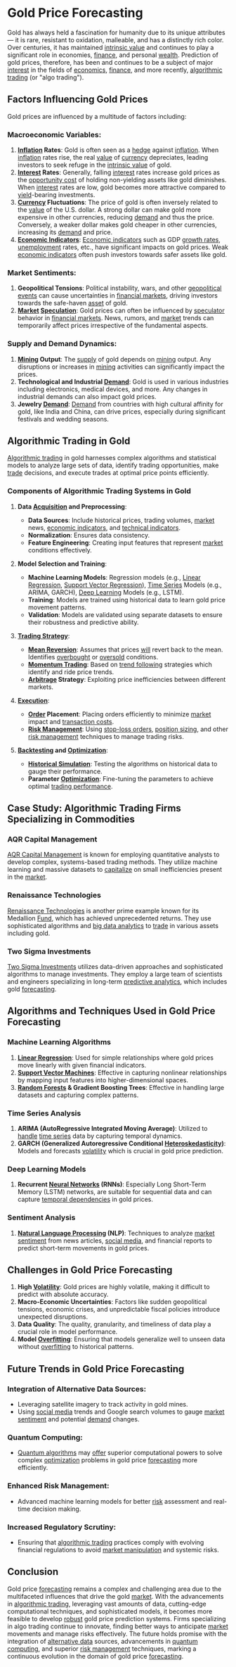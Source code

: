 # Gold Price Forecasting

Gold has always held a fascination for humanity due to its unique attributes — it is rare, resistant to oxidation, malleable, and has a distinctly rich color. Over centuries, it has maintained [intrinsic value](../i/intrinsic_value.md) and continues to play a significant role in economies, [finance](../f/finance.md), and personal [wealth](../w/wealth.md). Prediction of gold prices, therefore, has been and continues to be a subject of major [interest](../i/interest.md) in the fields of [economics](../e/economics.md), [finance](../f/finance.md), and more recently, [algorithmic trading](../a/algorithmic_trading.md) (or "algo trading").

## Factors Influencing Gold Prices

Gold prices are influenced by a multitude of factors including:

### Macroeconomic Variables:
1. **[Inflation](../i/inflation.md) Rates**: Gold is often seen as a [hedge](../h/hedge.md) against [inflation](../i/inflation.md). When [inflation](../i/inflation.md) rates rise, the real [value](../v/value.md) of [currency](../c/currency.md) depreciates, leading investors to seek refuge in the [intrinsic value](../i/intrinsic_value.md) of gold.
2. **[Interest](../i/interest.md) Rates**: Generally, falling [interest](../i/interest.md) rates increase gold prices as the [opportunity cost](../o/opportunity_cost.md) of holding non-yielding assets like gold diminishes. When [interest](../i/interest.md) rates are low, gold becomes more attractive compared to [yield](../y/yield.md)-bearing investments.
3. **[Currency](../c/currency.md) Fluctuations**: The price of gold is often inversely related to the [value](../v/value.md) of the U.S. dollar. A strong dollar can make gold more expensive in other currencies, reducing [demand](../d/demand.md) and thus the price. Conversely, a weaker dollar makes gold cheaper in other currencies, increasing its [demand](../d/demand.md) and price.
4. **[Economic Indicators](../e/economic_indicators.md)**: [Economic indicators](../e/economic_indicators.md) such as GDP [growth rates](../g/growth_rates_in_trading.md), [unemployment](../u/unemployment.md) rates, etc., have significant impacts on gold prices. Weak [economic indicators](../e/economic_indicators.md) often push investors towards safer assets like gold.

### Market Sentiments:
1. **Geopolitical Tensions**: Political instability, wars, and other [geopolitical events](../g/geopolitical_events.md) can cause uncertainties in [financial markets](../f/financial_market.md), driving investors towards the safe-haven [asset](../a/asset.md) of gold.
2. **[Market](../m/market.md) [Speculation](../s/speculation.md)**: Gold prices can often be influenced by [speculator](../s/speculator.md) behavior in [financial markets](../f/financial_market.md). News, rumors, and [market](../m/market.md) trends can temporarily affect prices irrespective of the fundamental aspects.

### Supply and Demand Dynamics:
1. **[Mining](../m/mining.md) Output**: The [supply](../s/supply.md) of gold depends on [mining](../m/mining.md) output. Any disruptions or increases in [mining](../m/mining.md) activities can significantly impact the prices.
2. **Technological and Industrial [Demand](../d/demand.md)**: Gold is used in various industries including electronics, medical devices, and more. Any changes in industrial demands can also impact gold prices.
3. **Jewelry [Demand](../d/demand.md)**: [Demand](../d/demand.md) from countries with high cultural affinity for gold, like India and China, can drive prices, especially during significant festivals and wedding seasons.

## Algorithmic Trading in Gold

[Algorithmic trading](../a/algorithmic_trading.md) in gold harnesses complex algorithms and statistical models to analyze large sets of data, identify trading opportunities, make [trade](../t/trade.md) decisions, and execute trades at optimal price points efficiently.

### Components of Algorithmic Trading Systems in Gold

1. **Data [Acquisition](../a/acquisition.md) and Preprocessing**:
   - **Data Sources**: Include historical prices, trading volumes, [market](../m/market.md) news, [economic indicators](../e/economic_indicators.md), and [technical indicators](../t/technical_indicators.md).
   - **Normalization**: Ensures data consistency.
   - **Feature Engineering**: Creating input features that represent [market](../m/market.md) conditions effectively.

2. **Model Selection and Training**:
   - **Machine Learning Models**: Regression models (e.g., [Linear Regression](../l/linear_regression.md), [Support Vector Regression](../s/support_vector_regression.md)), [Time Series](../t/time_series.md) Models (e.g., ARIMA, GARCH), [Deep Learning](../d/deep_learning.md) Models (e.g., LSTM).
   - **Training**: Models are trained using historical data to learn gold price movement patterns.
   - **Validation**: Models are validated using separate datasets to ensure their robustness and predictive ability.

3. **[Trading Strategy](../t/trading_strategy.md)**:
   - **[Mean Reversion](../m/mean_reversion.md)**: Assumes that prices [will](../w/will.md) revert back to the mean. Identifies [overbought](../o/overbought.md) or [oversold](../o/oversold.md) conditions.
   - **[Momentum Trading](../m/momentum_trading.md)**: Based on [trend following](../t/trend_following.md) strategies which identify and ride price trends.
   - **[Arbitrage](../a/arbitrage.md) Strategy**: Exploiting price inefficiencies between different markets.

4. **[Execution](../e/execution.md)**:
   - **[Order](../o/order.md) Placement**: Placing orders efficiently to minimize [market](../m/market.md) impact and [transaction costs](../t/transaction_costs.md).
   - **[Risk Management](../r/risk_management.md)**: Using [stop-loss orders](../s/stop-loss_orders.md), [position sizing](../p/position_sizing.md), and other [risk management](../r/risk_management.md) techniques to manage trading risks.

5. **[Backtesting](../b/backtesting.md) and [Optimization](../o/optimization.md)**:
   - **[Historical Simulation](../h/historical_simulation.md)**: Testing the algorithms on historical data to gauge their performance.
   - **Parameter [Optimization](../o/optimization.md)**: Fine-tuning the parameters to achieve optimal [trading performance](../t/trading_performance.md).

## Case Study: Algorithmic Trading Firms Specializing in Commodities

### AQR Capital Management

[AQR Capital Management](https://www.aqr.com) is known for employing quantitative analysts to develop complex, systems-based trading methods. They utilize machine learning and massive datasets to [capitalize](../c/capitalize.md) on small inefficiencies present in the [market](../m/market.md).

### Renaissance Technologies

[Renaissance Technologies](https://www.rentec.com) is another prime example known for its Medallion [Fund](../f/fund.md), which has achieved unprecedented returns. They use sophisticated algorithms and [big data analytics](../b/big_data_analytics_in_trading.md) to [trade](../t/trade.md) in various assets including gold.

### Two Sigma Investments

[Two Sigma Investments](https://www.twosigma.com) utilizes data-driven approaches and sophisticated algorithms to manage investments. They employ a large team of scientists and engineers specializing in long-term [predictive analytics](../p/predictive_analytics.md), which includes gold [forecasting](../f/forecasting.md).

## Algorithms and Techniques Used in Gold Price Forecasting

### Machine Learning Algorithms
1. **[Linear Regression](../l/linear_regression.md)**: Used for simple relationships where gold prices move linearly with given financial indicators.
2. **[Support Vector Machines](../s/support_vector_machines_in_trading.md)**: Effective in capturing nonlinear relationships by mapping input features into higher-dimensional spaces.
3. **[Random Forests](../r/random_forests_in_trading.md) & Gradient Boosting Trees**: Effective in handling large datasets and capturing complex patterns.

### Time Series Analysis
1. **ARIMA (AutoRegressive Integrated Moving Average)**: Utilized to [handle](../h/handle.md) [time series](../t/time_series.md) data by capturing temporal dynamics.
2. **GARCH (Generalized Autoregressive Conditional [Heteroskedasticity](../h/heteroskedasticity.md))**: Models and forecasts [volatility](../v/volatility.md) which is crucial in gold price prediction.

### Deep Learning Models
1. **Recurrent [Neural Networks](../n/neural_networks_in_trading.md) (RNNs)**: Especially Long Short-Term Memory (LSTM) networks, are suitable for sequential data and can capture [temporal dependencies](../t/temporal_dependencies_in_trading.md) in gold prices.

### Sentiment Analysis
1. **[Natural Language Processing](../n/natural_language_processing_(nlp)_in_trading.md) (NLP)**: Techniques to analyze [market sentiment](../m/market_sentiment.md) from news articles, [social media](../s/social_media.md), and financial reports to predict short-term movements in gold prices.

## Challenges in Gold Price Forecasting

1. **High [Volatility](../v/volatility.md)**: Gold prices are highly volatile, making it difficult to predict with absolute accuracy.
2. **Macro-Economic Uncertainties**: Factors like sudden geopolitical tensions, economic crises, and unpredictable fiscal policies introduce unexpected disruptions.
3. **Data Quality**: The quality, granularity, and timeliness of data play a crucial role in model performance.
4. **Model [Overfitting](../o/overfitting.md)**: Ensuring that models generalize well to unseen data without [overfitting](../o/overfitting.md) to historical patterns.

## Future Trends in Gold Price Forecasting

### Integration of Alternative Data Sources:
- Leveraging satellite imagery to track activity in gold mines.
- Using [social media](../s/social_media.md) trends and Google search volumes to gauge [market sentiment](../m/market_sentiment.md) and potential [demand](../d/demand.md) changes.

### Quantum Computing:
- [Quantum algorithms](../q/quantum_algorithms_in_trading.md) may [offer](../o/offer.md) superior computational powers to solve complex [optimization](../o/optimization.md) problems in gold price [forecasting](../f/forecasting.md) more efficiently.

### Enhanced Risk Management:
- Advanced machine learning models for better [risk](../r/risk.md) assessment and real-time decision making.

### Increased Regulatory Scrutiny:
- Ensuring that [algorithmic trading](../a/algorithmic_trading.md) practices comply with evolving financial regulations to avoid [market manipulation](../m/market_manipulation.md) and systemic risks.

## Conclusion

Gold price [forecasting](../f/forecasting.md) remains a complex and challenging area due to the multifaceted influences that drive the gold [market](../m/market.md). With the advancements in [algorithmic trading](../a/algorithmic_trading.md), leveraging vast amounts of data, cutting-edge computational techniques, and sophisticated models, it becomes more feasible to develop [robust](../r/robust.md) gold price prediction systems. Firms specializing in algo trading continue to innovate, finding better ways to anticipate [market](../m/market.md) movements and manage risks effectively. The future holds promise with the integration of [alternative data](../a/alternative_data.md) sources, advancements in [quantum computing](../q/quantum_computing_in_trading.md), and superior [risk management](../r/risk_management.md) techniques, marking a continuous evolution in the domain of gold price [forecasting](../f/forecasting.md).